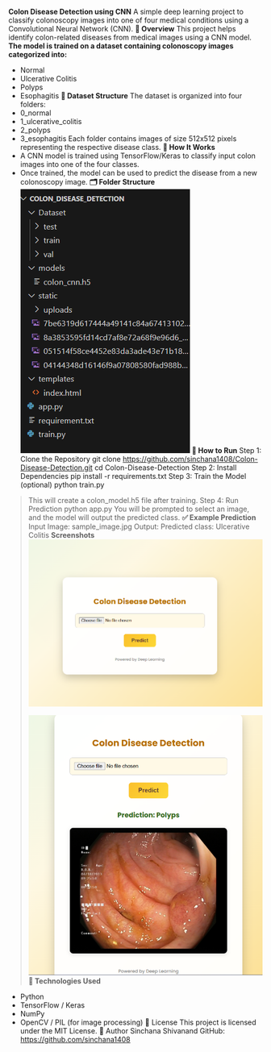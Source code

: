 **Colon Disease Detection using CNN**
A simple deep learning project to classify colonoscopy images into one of four medical conditions using a Convolutional Neural Network (CNN).
**📌 Overview**
This project helps identify colon-related diseases from medical images using a CNN model. 
**The model is trained on a dataset containing colonoscopy images categorized into:**
- Normal
- Ulcerative Colitis
- Polyps
- Esophagitis
**🧬 Dataset Structure**
The dataset is organized into four folders:
- 0_normal
- 1_ulcerative_colitis
- 2_polyps
- 3_esophagitis
Each folder contains images of size 512x512 pixels representing the respective disease class.
**🧠 How It Works**
- A CNN model is trained using TensorFlow/Keras to classify input colon images into one of the four classes.
- Once trained, the model can be used to predict the disease from a new colonoscopy image.
**🗂️ Folder Structure**
![Folder](https://github.com/sinchana1408/Colon-Disease-Detection/blob/6c7e59284b44f416e04eefea3ae7744b8a1f7b37/Screenshot%202025-07-12%20202951.png)
**🚀 How to Run**
Step 1: Clone the Repository
git clone https://github.com/sinchana1408/Colon-Disease-Detection.git
cd Colon-Disease-Detection
Step 2: Install Dependencies
pip install -r requirements.txt
Step 3: Train the Model (optional)
python train.py
> This will create a colon_model.h5 file after training.
Step 4: Run Prediction
python app.py
You will be prompted to select an image, and the model will output the predicted class.
**✅ Example Prediction**
Input Image: sample_image.jpg
Output: Predicted class: Ulcerative Colitis
> **Screenshots**
> ![Alt Text](https://github.com/sinchana1408/Colon-Disease-Detection/blob/6c7e59284b44f416e04eefea3ae7744b8a1f7b37/Screenshot%202025-07-12%20133718.png)
>
>![Home Page](https://github.com/sinchana1408/Colon-Disease-Detection/blob/6c7e59284b44f416e04eefea3ae7744b8a1f7b37/Screenshot%202025-07-12%20133847.png)
**🧪 Technologies Used**
- Python
- TensorFlow / Keras
- NumPy
- OpenCV / PIL (for image processing)
📃 License
This project is licensed under the MIT License.
👤 Author
Sinchana Shivanand
GitHub: https://github.com/sinchana1408

